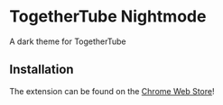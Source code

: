 # TogetherTube Nightmode

A dark theme for TogetherTube

## Installation

The extension can be found on the [Chrome Web Store](https://chrome.google.com/webstore/detail/togethertube-nightmode/kocieahmdookcllooghinfmccikjfdmh)!
